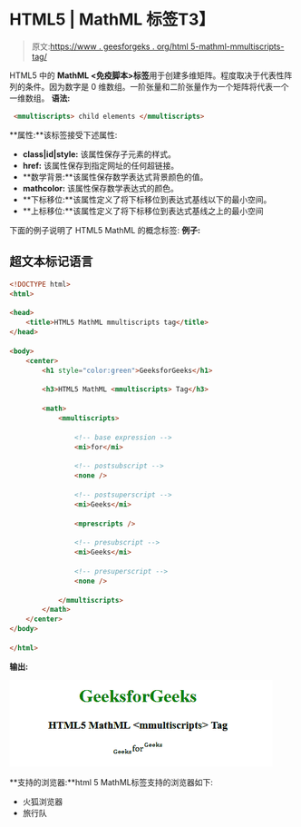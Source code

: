 # HTML5 | MathML <mmultiscripts>标签</mmultiscripts>T3】

> 原文:[https://www . geesforgeks . org/html 5-mathml-mmultiscripts-tag/](https://www.geeksforgeeks.org/html5-mathml-mmultiscripts-tag/)

HTML5 中的 **MathML <免疫脚本>标签**用于创建多维矩阵。程度取决于代表性阵列的条件。因为数字是 0 维数组。一阶张量和二阶张量作为一个矩阵将代表一个一维数组。
**语法:**

```html
 <mmultiscripts> child elements </mmultiscripts>
```

**属性:**该标签接受下述属性:

*   **class|id|style:** 该属性保存子元素的样式。
*   **href:** 该属性保存到指定网址的任何超链接。
*   **数学背景:**该属性保存数学表达式背景颜色的值。
*   **mathcolor:** 该属性保存数学表达式的颜色。
*   **下标移位:**该属性定义了将下标移位到表达式基线以下的最小空间。
*   **上标移位:**该属性定义了将下标移位到表达式基线之上的最小空间

下面的例子说明了 HTML5 MathML 的概念<mmultiscripts>标签:
**例子:**</mmultiscripts> 

## 超文本标记语言

```html
<!DOCTYPE html>
<html>

<head>
    <title>HTML5 MathML mmultiscripts tag</title>
</head>

<body>
    <center>
        <h1 style="color:green">GeeksforGeeks</h1>

        <h3>HTML5 MathML <mmultiscripts> Tag</h3>

        <math>
            <mmultiscripts>

                <!-- base expression -->
                <mi>for</mi>

                <!-- postsubscript -->
                <none />

                <!-- postsuperscript -->
                <mi>Geeks</mi>

                <mprescripts />

                <!-- presubscript -->
                <mi>Geeks</mi>

                <!-- presuperscript -->
                <none />

            </mmultiscripts>
        </math>
    </center>
</body>

</html>
```

**输出:**

![](img/73f9cac618af769b07ce20d08de74c7a.png)

**支持的浏览器:**html 5 MathML<mmultimates>标签支持的浏览器如下:

*   火狐浏览器
*   旅行队